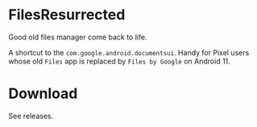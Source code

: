 # FilesResurrected
Good old files manager come back to life.

A shortcut to the `com.google.android.documentsui`. Handy for Pixel users whose old `Files` app is replaced by `Files by Google` on Android 11.

# Download

See releases.
